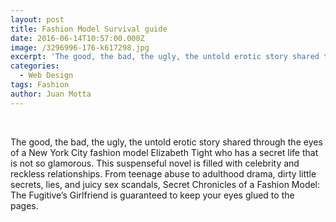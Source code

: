 ```yaml
---
layout: post
title: Fashion Model Survival guide
date: 2016-06-14T10:57:00.000Z
image: /3296996-176-k617298.jpg
excerpt: 'The good, the bad, the ugly, the untold erotic story shared through the eyes of a New York City fashion model Elizabeth Tight who has a secret life that is not so glamorous.'
categories:
  - Web Design
tags: Fashion
author: Juan Motta
---
```



&nbsp;

The good, the bad, the ugly, the untold erotic story shared through the eyes of a New York City fashion model Elizabeth Tight who has a secret life that is not so glamorous. This suspenseful novel is filled with celebrity and reckless relationships. From teenage abuse to adulthood drama, dirty little secrets, lies, and juicy sex scandals, Secret Chronicles of a Fashion Model: The Fugitive’s Girlfriend is guaranteed to keep your eyes glued to the pages.&nbsp;